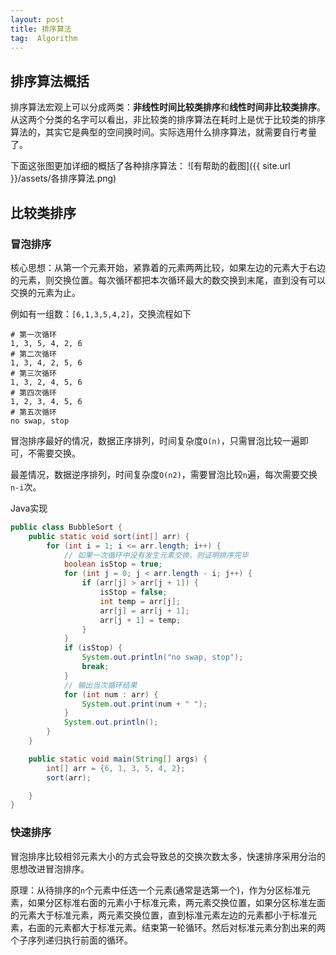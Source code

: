 ```yaml
---
layout: post
title: 排序算法
tag:  Algorithm
---
```

## 排序算法概括
排序算法宏观上可以分成两类：**非线性时间比较类排序**和**线性时间非比较类排序**。从这两个分类的名字可以看出，非比较类的排序算法在耗时上是优于比较类的排序算法的，其实它是典型的空间换时间。实际选用什么排序算法，就需要自行考量了。

下面这张图更加详细的概括了各种排序算法：
![有帮助的截图]({{ site.url }}/assets/各排序算法.png)

## 比较类排序
### 冒泡排序
核心思想：从第一个元素开始，紧靠着的元素两两比较，如果左边的元素大于右边的元素，则交换位置。每次循环都把本次循环最大的数交换到末尾，直到没有可以交换的元素为止。

例如有一组数：`[6,1,3,5,4,2]`，交换流程如下
```console
# 第一次循环
1, 3, 5, 4, 2, 6
# 第二次循环
1, 3, 4, 2, 5, 6
# 第三次循环
1, 3, 2, 4, 5, 6
# 第四次循环
1, 2, 3, 4, 5, 6
# 第五次循环
no swap, stop
```

冒泡排序最好的情况，数据正序排列，时间复杂度`O(n)`，只需冒泡比较一遍即可，不需要交换。

最差情况，数据逆序排列，时间复杂度`O(n2)`，需要冒泡比较`n`遍，每次需要交换`n-i`次。

Java实现
```java
public class BubbleSort {
    public static void sort(int[] arr) {
        for (int i = 1; i <= arr.length; i++) {
            // 如果一次循环中没有发生元素交换，则证明排序完毕
            boolean isStop = true;
            for (int j = 0; j < arr.length - i; j++) {
                if (arr[j] > arr[j + 1]) {
                    isStop = false;
                    int temp = arr[j];
                    arr[j] = arr[j + 1];
                    arr[j + 1] = temp;
                }
            }
            if (isStop) {
                System.out.println("no swap, stop");
                break;
            }
            // 输出当次循环结果
            for (int num : arr) {
                System.out.print(num + " ");
            }
            System.out.println();
        }
    }

    public static void main(String[] args) {
        int[] arr = {6, 1, 3, 5, 4, 2};
        sort(arr);

    }
}
```
### 快速排序
冒泡排序比较相邻元素大小的方式会导致总的交换次数太多，快速排序采用分治的思想改进冒泡排序。

原理：从待排序的`n`个元素中任选一个元素(通常是选第一个)，作为分区标准元素，如果分区标准右面的元素小于标准元素，两元素交换位置，如果分区标准左面的元素大于标准元素，两元素交换位置，直到标准元素左边的元素都小于标准元素，右面的元素都大于标准元素。结束第一轮循环。然后对标准元素分割出来的两个子序列递归执行前面的循环。


